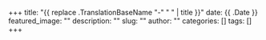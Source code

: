 
+++
title:  "{{ replace .TranslationBaseName "-" " " | title }}"
date: {{ .Date }}
featured_image: ""
description: ""
slug: ""
author: ""
categories: []
tags: []
+++
